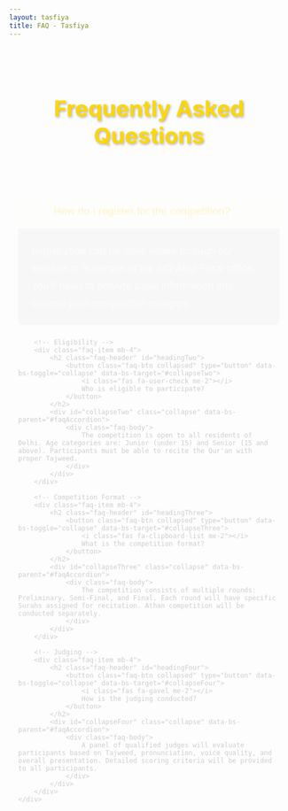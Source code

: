 ```yaml
---
layout: tasfiya
title: FAQ - Tasfiya
---
```


<div class="islamic-decoration">
    <h1>Frequently Asked Questions</h1>
</div>

<div class="faq-content">
    <div class="accordion" id="faqAccordion">
        <!-- Registration -->
        <div class="faq-item mb-4">
            <h2 class="faq-header" id="headingOne">
                <button class="faq-btn" type="button" data-bs-toggle="collapse" data-bs-target="#collapseOne">
                    <i class="fas fa-question-circle me-2"></i>
                    How do I register for the competition?
                </button>
            </h2>
            <div id="collapseOne" class="collapse show" data-bs-parent="#faqAccordion">
                <div class="faq-body">
                    Registration can be done online through our website or in person at the SIO Abul Fazal office. You'll need to provide basic information and choose your competition category.
                </div>
            </div>
        </div>

        <!-- Eligibility -->
        <div class="faq-item mb-4">
            <h2 class="faq-header" id="headingTwo">
                <button class="faq-btn collapsed" type="button" data-bs-toggle="collapse" data-bs-target="#collapseTwo">
                    <i class="fas fa-user-check me-2"></i>
                    Who is eligible to participate?
                </button>
            </h2>
            <div id="collapseTwo" class="collapse" data-bs-parent="#faqAccordion">
                <div class="faq-body">
                    The competition is open to all residents of Delhi. Age categories are: Junior (under 15) and Senior (15 and above). Participants must be able to recite the Qur'an with proper Tajweed.
                </div>
            </div>
        </div>

        <!-- Competition Format -->
        <div class="faq-item mb-4">
            <h2 class="faq-header" id="headingThree">
                <button class="faq-btn collapsed" type="button" data-bs-toggle="collapse" data-bs-target="#collapseThree">
                    <i class="fas fa-clipboard-list me-2"></i>
                    What is the competition format?
                </button>
            </h2>
            <div id="collapseThree" class="collapse" data-bs-parent="#faqAccordion">
                <div class="faq-body">
                    The competition consists of multiple rounds: Preliminary, Semi-Final, and Final. Each round will have specific Surahs assigned for recitation. Athan competition will be conducted separately.
                </div>
            </div>
        </div>

        <!-- Judging -->
        <div class="faq-item mb-4">
            <h2 class="faq-header" id="headingFour">
                <button class="faq-btn collapsed" type="button" data-bs-toggle="collapse" data-bs-target="#collapseFour">
                    <i class="fas fa-gavel me-2"></i>
                    How is the judging conducted?
                </button>
            </h2>
            <div id="collapseFour" class="collapse" data-bs-parent="#faqAccordion">
                <div class="faq-body">
                    A panel of qualified judges will evaluate participants based on Tajweed, pronunciation, voice quality, and overall presentation. Detailed scoring criteria will be provided to all participants.
                </div>
            </div>
        </div>
    </div>
</div>

<style>
.faq-item {
    margin-bottom: 1.5rem;
    border-radius: 8px;
    overflow: hidden;
    background: rgba(255, 255, 255, 0.02);
}

.faq-header {
    margin: 0;
}

.faq-btn {
    width: 100%;
    padding: 1.2rem 1.5rem;
    text-align: left;
    background: none;
    border: none;
    color: #ffd700;
    font-size: 1.2rem;
    font-weight: 500;
    display: flex;
    align-items: center;
    transition: background 0.3s ease;
}

.faq-btn:hover, .faq-btn:not(.collapsed) {
    background: rgba(255, 215, 0, 0.05);
}

.faq-btn i {
    color: #ffd700;
    margin-right: 1rem;
    width: 24px;
    text-align: center;
}

.faq-body {
    padding: 1.5rem;
    color: rgba(255, 255, 255, 0.9);
    border-top: 1px solid rgba(255, 215, 0, 0.1);
    line-height: 1.8;
    font-size: 1.1rem;
    text-align: left;
    background: rgba(0, 0, 0, 0.1);
}

@media (max-width: 768px) {
    .faq-btn {
        padding: 1rem;
        font-size: 1.1rem;
    }
    
    .faq-body {
        padding: 1rem;
        font-size: 1rem;
        line-height: 1.6;
    }
}

@keyframes fadeIn {
    from { opacity: 0; transform: translateY(-10px); }
    to { opacity: 1; transform: translateY(0); }
}

.faq-content {
    max-width: 800px;
    margin: 0 auto;
    padding: 0 1rem;
    animation: fadeIn 0.5s ease-out;
}

// Add focus styles for accessibility
.faq-btn:focus {
    outline: none;
    box-shadow: 0 0 0 2px rgba(255, 215, 0, 0.5);
}

.islamic-decoration {
    position: relative;
    text-align: center;
    padding: 2rem 0;
    margin-bottom: 2rem;
    overflow: hidden;
}

.islamic-decoration h1 {
    color: #ffd700;
    font-size: 2.5rem;
    text-shadow: 2px 2px 4px rgba(0, 0, 0, 0.3);
    position: relative;
    z-index: 1;
}

.islamic-decoration::before {
    content: '';
    position: absolute;
    top: 0;
    left: 0;
    right: 0;
    bottom: 0;
    opacity: 0.1;
    z-index: 0;
}
</style>

<script>
document.addEventListener('DOMContentLoaded', function() {
    // Remove the icon rotation animation
    const faqButtons = document.querySelectorAll('.faq-btn');
    faqButtons.forEach(button => {
        button.addEventListener('click', function() {
            // No icon rotation needed
        });
    });
});
</script> 